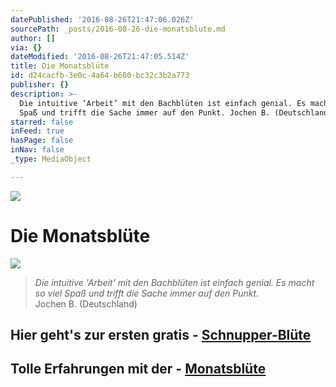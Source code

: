 ```yaml
---
datePublished: '2016-08-26T21:47:06.026Z'
sourcePath: _posts/2016-08-26-die-monatsblute.md
author: []
via: {}
dateModified: '2016-08-26T21:47:05.514Z'
title: Die Monatsblüte
id: d24cacfb-3e0c-4a64-b600-bc32c3b2a773
publisher: {}
description: >-
  Die intuitive ‘Arbeit’ mit den Bachblüten ist einfach genial. Es macht so viel
  Spaß und trifft die Sache immer auf den Punkt. Jochen B. (Deutschland)
starred: false
inFeed: true
hasPage: false
inNav: false
_type: MediaObject

---
```

![](https://the-grid-user-content.s3-us-west-2.amazonaws.com/253163a9-5834-481e-8fd1-9045ed7d8702.png)

# Die Monatsblüte
![](https://the-grid-user-content.s3-us-west-2.amazonaws.com/ee1399e2-0519-4541-8cd9-1d9eda3fc0ae.jpg)

> _Die intuitive 'Arbeit' mit den Bachblüten ist einfach genial. Es macht so viel Spaß und trifft die Sache immer auf den Punkt._  
> Jochen B. (Deutschland)

## Hier geht's zur ersten gratis - **[Schnupper-Blüte][0]**

## Tolle Erfahrungen mit der - **[Monatsblüte][1]**

[0]: http://flowerenergies.com/mbl-anfordern.html
[1]: http://flowerenergies.com/erfahrungen.html